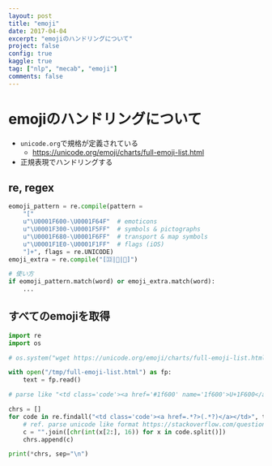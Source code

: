 ```yaml
---
layout: post
title: "emoji"
date: 2017-04-04
excerpt: "emojiのハンドリングについて"
project: false
config: true
kaggle: true
tag: ["nlp", "mecab", "emoji"]
comments: false
---
```


# emojiのハンドリングについて
 - `unicode.org`で規格が定義されている
   - https://unicode.org/emoji/charts/full-emoji-list.html 
 - 正規表現でハンドリングする

## re, regex

```python
eomoji_pattern = re.compile(pattern = 
	"["
	u"\U0001F600-\U0001F64F"  # emoticons
	u"\U0001F300-\U0001F5FF"  # symbols & pictographs
	u"\U0001F680-\U0001F6FF"  # transport & map symbols
	u"\U0001F1E0-\U0001F1FF"  # flags (iOS)
    "]+", flags = re.UNICODE)
emoji_extra = re.compile("[🈁|🤣|🤗]")

# 使い方
if eomoji_pattern.match(word) or emoji_extra.match(word):
    ...
```

## すべてのemojiを取得

```python
import re
import os

# os.system("wget https://unicode.org/emoji/charts/full-emoji-list.html -O /tmp/full-emoji-list.html")

with open("/tmp/full-emoji-list.html") as fp:
    text = fp.read()

# parse like "<td class='code'><a href='#1f600' name='1f600'>U+1F600</a></td>"

chrs = []
for code in re.findall("<td class='code'><a href=.*?>(.*?)</a></td>", text):
	# ref. parse unicode like format https://stackoverflow.com/questions/41597657/converting-from-u-unicode-string-definition-to-true-unicode-character
    c = "".join([chr(int(x[2:], 16)) for x in code.split()])
    chrs.append(c)

print(*chrs, sep="\n")
```
